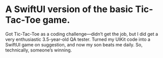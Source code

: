 # A SwiftUI version of the basic Tic-Tac-Toe game.

Got Tic-Tac-Toe as a coding challenge—didn’t get the job, but I did get a very enthusiastic 3.5-year-old QA tester. Turned my UIKit code into a SwiftUI game on suggestion, and now my son beats me daily. So, technically, someone’s winning.
